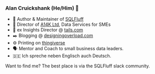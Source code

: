 ### Alan Cruickshank (He/Him) 👋


- 📜 Author & Maintainer of [SQLFluff](https://github.com/sqlfluff/sqlfluff)
- 🚀 Director of [A14K Ltd](https://www.a14k.co.uk), Data Services for SMEs
- 🐶 ex Insights Director @ [tails.com](https://tails.com/careers)
- ✒️ Blogging @ [designingoverload.com](https://designingoverload.com)
- ⚙️ Printing on [thingiverse](https://www.thingiverse.com/alanmcruickshank/designs)
- 🗣️ Mentor and Coach to small business data leaders.
- 🇩🇪 Ich spreche neben Englisch auch Deutsch.

Want to find me? The best place is via the SQLFluff slack community.
